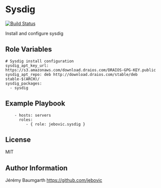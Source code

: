 Sysdig
======

[![Build Status](https://travis-ci.org/jebovic/ansible-sysdig.svg?branch=master)](https://travis-ci.org/jebovic/ansible-sysdig)

Install and configure sysdig

Role Variables
--------------

```
# Sysdig install configuration
sysdig_apt_key_url: https://s3.amazonaws.com/download.draios.com/DRAIOS-GPG-KEY.public
sysdig_apt_repo: deb http://download.draios.com/stable/deb stable-$(ARCH)/
sysdig_packages:
  - sysdig
```

Example Playbook
----------------

```
    - hosts: servers
      roles:
         - { role: jebovic.sysdig }
```

License
-------

MIT

Author Information
------------------

Jérémy Baumgarth https://github.com/jebovic